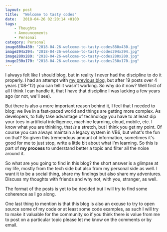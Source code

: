 ```yaml
---
layout: post
title:  "Welcome to tasty codes"
date:   2018-04-26 02:20:14 +0100
tags:
    - Thoughts 
    - Announcements
    - Personal
category: Personal 
image880x430: "2018-04-26-welcome-to-tasty-codes880x430.jpg"
image294x294: "2018-04-26-welcome-to-tasty-codes294x294.jpg"
image280x280: "2018-04-26-welcome-to-tasty-codes280x280.jpg"
image230x170: "2018-04-26-welcome-to-tasty-codes230x170.jpg"
---
```


I always felt like I should blog, but in reality I never had the discipline to do it properly. I had an attempt with [my previous blog][last-blog], but after 19 posts over 4 years ('08-'12) you can tell it wasn't working. So why do it now? Well first of all I think I can handle it, that I have that discipline I was lacking a few years ago (or not, we'll see). 
<!--more-->
But there is also a more important reason behind it, I feel that I needed to blog: we live in a fast-paced world and things are getting more complex. As developers, to fully take advantage of technology you have to at least dip your toes in artificial intelligence, machine learning, cloud, mobile, etc. I know what you are thinking, that *is* a stretch, but I think you get my point. Of course you can always maintain a legacy system in VB6, but what's the fun on that? So given this tremendous amount of information, sometimes it's good for me to just stop, write a little bit about what I'm learning. So this is part of **my process** to understand better a topic and filter all the noise around it.

So what are you going to find in this blog? the short answer is a glimpse at my life, mostly from the tech side but also from my personal side as well. I want it to be a social thing, share my findings but also share my adventures. Discuss my thoughts with friends and why not, with you, stranger, as well.

The format of the posts is yet to be decided but I will try to find some coherence as I go along.

One last thing to mention is that this blog is also an excuse to try to open source some of my code or at least some code examples, as such I will try to make it valuable for the community so if you think there is value from me to post on a particular topic please let me know on the comments or by email.

[last-blog]: http://spiritconsultingllc.com/fedex